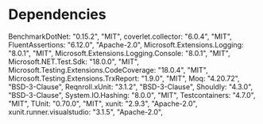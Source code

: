 # Dependencies

BenchmarkDotNet: "0.15.2", "MIT",
coverlet.collector: "6.0.4", "MIT",
FluentAssertions: "6.12.0", "Apache-2.0",
Microsoft.Extensions.Logging: "8.0.1", "MIT",
Microsoft.Extensions.Logging.Console: "8.0.1", "MIT",
Microsoft.NET.Test.Sdk: "18.0.0", "MIT",
Microsoft.Testing.Extensions.CodeCoverage: "18.0.4", "MIT",
Microsoft.Testing.Extensions.TrxReport: "1.9.0", "MIT",
Moq: "4.20.72", "BSD-3-Clause",
Reqnroll.xUnit: "3.1.2", "BSD-3-Clause",
Shouldly: "4.3.0", "BSD-3-Clause",
System.IO.Hashing: "8.0.0", "MIT",
Testcontainers: "4.7.0", "MIT",
TUnit: "0.70.0", "MIT",
xunit: "2.9.3", "Apache-2.0",
xunit.runner.visualstudio: "3.1.5", "Apache-2.0",
